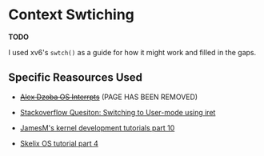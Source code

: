# Context Swtiching

**TODO**

I used xv6's `swtch()` as a guide for how it might work and filled in the gaps.

## Specific Reasources Used

- [~~Alex Dzoba OS Interrpts~~](https://alex.dzyoba.com/lib/os-interrupts/) (PAGE HAS BEEN REMOVED)

- [Stackoverflow Quesiton: Switching to User-mode using iret](https://stackoverflow.com/questions/6892421/switching-to-user-mode-using-iret)

- [JamesM's kernel development tutorials part 10](https://web.archive.org/web/20160326062442/http://jamesmolloy.co.uk/tutorial\_html/10.-User%20Mode.html)

- [Skelix OS tutorial part 4](http://skelix.net/skelixos/tutorial04\_en.html)
 
